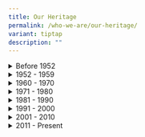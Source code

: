```yaml
---
title: Our Heritage
permalink: /who-we-are/our-heritage/
variant: tiptap
description: ""
---
```

<div data-type="detailGroup" class="isomer-accordion isomer-accordion-white">
<details class="isomer-details">
<summary>Before 1952</summary>
<div data-type="detailsContent" class="isomer-details-content">
<p></p>
<p></p>
<div class="isomer-image-wrapper">
<img style="width: 70%;" height="auto" width="100%" alt="" src="/images/heritage-1871.jpg">
</div>
<p><em>Image Courtesy of National Archives of Singapore</em>
</p>
<p></p>
<p><strong>1871</strong>
</p>
<p>Corruption thrived in Singapore during the colonial period as it was perceived
that corrupt offenders were unlikely to be detected and punished. In 1871,
corruption was made illegal. However, nothing concrete was done.</p>
<hr>
<div class="isomer-image-wrapper">
<img style="width: 70%;" height="auto" width="100%" alt="" src="/images/heritage-1937.jpg">
</div>
<p></p>
<p><strong>1937</strong>
</p>
<p></p>
<p>In December 1937, the first anti-corruption legislation was introduced
with the enactment of the Prevention of Corruption Ordinance (POCO). The
rationale for POCO was ‘the prevention of bribery and secret commissions
in public and private business’. However, the British colonial government
failed to curb corruption as POCO and the Anti-Corruption Branch (ACB)
under the Criminal Investigation Department (CID) were relatively ineffective.
The POCO specified only three instances of corrupt behaviour and was a
short document of 12 sections that were limited in scope. Moreover, corruption
under the POCO was a non-seizable offence. Limited powers of investigation
afforded by the POCO to investigation officers stifled their ability to
effectively tackle corruption.</p>
<hr>
<div class="isomer-image-wrapper">
<img style="width: 100%" height="auto" width="100%" alt="" src="/images/heritage-1946.jpg">
</div>
<p></p>
<p><strong>1946</strong>
</p>
<p></p>
<p>The Prevention of Corruption Ordinance (POCO) was revised in 1946, making
corrupt offences seizable, and giving police officers much wider powers
of arrest, search and investigation to combat corruption. Nonetheless,
the revised legislation could not make up for the fact that the Anti-Corruption
Branch (ACB) remained largely ineffective. The ACB’s responsibility to
combat corruption was hampered by its limited manpower. Moreover, the ACB
had to contend with other branches of the Criminal Investigation Department
(CID) for resources. The principal reason for ACB’s inadequacies was its
inability to curtail the prevalence of police corruption in colonial Singapore.</p>
<hr>
<div class="isomer-image-wrapper">
<img style="width: 100%" height="auto" width="100%" alt="" src="/images/heritage-1951.jpg">
</div>
<p></p>
<p><strong>1951</strong>
</p>
<p></p>
<p>In October 1951, a consignment of 1,800 pounds of opium worth $400,000
was hijacked at Punggol Beach and the robbers included three police detectives.
A special team headed by officers of the Anti-Corruption Branch (ACB) was
appointed to investigate the case. Although some senior police officers
were found to be involved in the hijacking, only one Assistant Superintendent
was dismissed and another officer was retired. Due to ACB’s inability to
garner sufficient evidence, the remaining officers were neither prosecuted
nor convicted. As a result, in April 1952, the government brought together
a Special Investigations Team comprising R Middleton-Smith, RB Corridon
from Special Branch, Assistant Superintendent of Police (ASP) BM Finch
from the Courts and later Acting ASP Ho Kah Soon, also from Special Branch,
to review the deficiencies in the ACB’s investigation of the opium heist.
<br>
</p>
</div>
</details>
<details class="isomer-details">
<summary>1952 - 1959</summary>
<div data-type="detailsContent" class="isomer-details-content">
<p></p>
<div class="isomer-image-wrapper">
<img style="width: 100%" height="auto" width="100%" alt="" src="/images/heritage-1952.jpg">
</div>
<p><em>Bels Collection, Image Courtesy of National Archives of Singapore</em>
</p>
<p></p>
<p><strong>1952</strong>
</p>
<p>The Anti-Corruption Branch’s (ACB) failure to curb corruption appalled
the colonial government and subsequently led to the ACB’s demise. The colonial
government decided to retain the Special Investigations Team, resulting
in the inception of the Corrupt Practices Investigation Bureau in September
1952 which came under the purview of the Attorney-General. Middleton-Smith
assumed the position of Director of CPIB and he reported directly to the
Colonial Secretary. The CPIB was a lean outfit of 13 officers as of October
1952, and its investigation officers were generally on short secondment
to the Bureau. Then, the Bureau was located at the second-level of the
Supreme Court Building at High Street. Middleton-Smith noted back then
that the Bureau’s location at the Supreme Court would be of ‘psychological
importance’ to the public, reinforcing the Bureau’s authority in the battle
against corruption. Unfortunately, the officers’ short secondment and limited
time and capacity to conduct thorough investigations undermined the effective
operations of CPIB. There was also a social stigma of investigating fellow
police officers. Thus, corruption, especially in its syndicated form amongst
law enforcement officers, continued to thrive in the colonial society.</p>
<hr>
<div class="isomer-image-wrapper">
<img style="width: 100%" height="auto" width="100%" alt="" src="/images/HR19980007231___IMG0021.jpg">
</div>
<p><em>Ministry of Information and the Arts Collection, Image Courtesy of National Archives of Singapore</em>
</p>
<p></p>
<p><strong>1959</strong>
</p>
<p></p>
<p>The turning point came in 1959 when Singapore attained internal self-government.
When founding Prime Minister Lee Kuan Yew led his People’s Action Party
(PAP) to take oath of office in June 1959, they wore the party uniforms
of white-on-white which symbolise the purity and the incorruptibility of
its members. The PAP-led government was committed to putting an end to
corrupt practices in Singapore. The government was set to toughen existing
legislation and to revamp CPIB into an agency devoted entirely to the investigation
of corrupt practices and preparation of evidence to be used for prosecution.
That year, the CPIB was transferred to the Ministry of Home Affairs.</p>
</div>
</details>
<details class="isomer-details">
<summary>1960 - 1970</summary>
<div data-type="detailsContent" class="isomer-details-content">
<p></p>
<p></p>
<div class="isomer-image-wrapper">
<img style="width: 100%" height="auto" width="100%" alt="" src="/images/heritage-1961.jpg">
</div>
<p></p>
<p><strong>1960</strong>
</p>
<p></p>
<p>CPIB was given its own office space in 1960, when it shifted to a 3-storey
building at Stamford Road. This building was sited right next to the former
National Library building and it remained CPIB's office for the next 24
years.</p>
<hr>
<p></p>
<div class="isomer-image-wrapper">
<img style="width: 100%" height="auto" width="100%" alt="" src="/images/heritage-1963.jpg">
</div>
<p></p>
<p><strong>1963</strong>
</p>
<p></p>
<p>In 1963, the Bureau was placed under the purview of the Prime Minister’s
Office, but was later transferred to the Attorney-General’s Chamber in
1965. The CPIB returned to the Prime Minister’s Office in 1969 and has
since remained under the PMO.</p>
<hr>
<div class="isomer-image-wrapper">
<img style="width: 100%" height="auto" width="100%" alt="" src="/images/heritage-1968.jpg">
</div>
<p></p>
<p><strong>1968</strong>
</p>
<p></p>
<p>Illegal gambling was ubiquitous in Singapore in the 1960s. Apart from
the problem of gambling, some law enforcement officers received bribes
in exchange for protection not just to gambling syndicates but also to
brothels, opium dens and traffickers. In a bid to bring these corrupt officers
to justice, the CPIB carried out a joint operation, known as Operation
Chap Ji Kee, with the Criminal Investigation Department. The term Chap
Ji Kee means ’12 units’ in Hokkien, and was a local lottery popular among
housewives. There were three main chap ji kee syndicates and CPIB had in
1968 targeted to first take down the biggest one, called Siu Poh Shanghai
Tai Tong. This operation remained as one of the major operations CPIB has
carried out to date, seeing a total of 67 police officers being implicated.</p>
</div>
</details>
<details class="isomer-details">
<summary>1971 - 1980</summary>
<div data-type="detailsContent" class="isomer-details-content">
<p></p>
<div class="isomer-image-wrapper">
<img style="width: 100%" height="auto" width="100%" alt="" src="/images/heritage-1975.jpg">
</div>
<p><em>Source: The Straits Times © Singapore Press Holdings Limited. Permission required for reproduction</em>
</p>
<p></p>
<p><strong>1975</strong>
</p>
<p></p>
<p>A shocking case rocked the nation. It involved a senior political figure,
the then-Minister of State for Environment, Wee Toon Boon. He was charged
with corruption involving a sum of over $800,000. Wee was convicted and
sentenced to four years and six months in jail. Upon appeal, the convictions
were upheld but the sentence was reduced to 18 months. Wee’s conviction
had much symbolic significance for the public; as it underscored the Government’s
political will in eradicating corruption and CPIB’s resolute in executing
this political will in an impartial manner.</p>
</div>
</details>
<details class="isomer-details">
<summary>1981 - 1990</summary>
<div data-type="detailsContent" class="isomer-details-content">
<p></p>
<div class="isomer-image-wrapper">
<img style="width: 100%" height="auto" width="100%" alt="" src="/images/heritage-1984.jpg">
</div>
<p></p>
<p><strong>1984</strong>
</p>
<p></p>
<p>On 6 August 1984, the Bureau moved to Hill Street. Despite the relatively
low headcount during this period, CPIB managed well because of rigorous
case management regimes that made officers work towards stretched performance
norms. Few significant changes were also introduced which helped improve
the Bureau’s operations.</p>
<hr>
<div class="isomer-image-wrapper">
<img style="width: 100%" height="auto" width="100%" alt="" src="/images/heritage-1986.jpg">
</div>
<p></p>
<p><strong>1986</strong>
</p>
<p></p>
<p>In late-1986, another shocking corruption case rocked the nation. This
time, it involved then-Minister for National Development, Teh Cheang Wan
where he was investigated for accepting bribes totalling $1 million from
two private companies for helping them retain and buy over a piece of state
land for private development. He committed suicide on 14 December 1986,
before he could be formally charged in court. Teh left behind a letter
addressed to then-Prime Minister Lee Kuan Yew expressing his remorse at
what had happened and his view that he should “accept full responsibility”
and “pay the highest price for his mistake”. Public interest in the case
was high as it involved a public figure of ministerial rank, and the public
was satisfied with CPIB’s impartiality. The CPIB’s formidable reputation
has been enhanced through its thorough and fearless investigations against
all corrupt offenders regardless of ranks and affiliations.</p>
<hr>
<div class="isomer-image-wrapper">
<img style="width: 100%" height="auto" width="100%" alt="" src="/images/heritage-1989.jpg">
</div>
<p></p>
<p><strong>1989</strong>
</p>
<p></p>
<p>A Complaints Evaluation Committee was set up in 1989 to evaluate complaints
of alleged corruption received by the Bureau and to decide on follow-up
actions. The committee is chaired by Director CPIB and comprises the Head
of the investigation units. In the same year, a new Act, the Corruption
(Confiscation of Benefits) Act was enacted. Under this legislation, the
Government could seize benefits derived through corrupt means, thus depriving
corrupt offenders of the proceeds of corruption. This Act was replaced
by the Corruption, Drug Trafficking and Other Serious Crimes, (Confiscation
of Benefits Act), Chapter 65(A) in 1999.</p>
</div>
</details>
<details class="isomer-details">
<summary>1991 - 2000</summary>
<div data-type="detailsContent" class="isomer-details-content">
<p></p>
<div class="isomer-image-wrapper">
<img style="width: 100%" height="auto" width="100%" alt="" src="/images/heritage-1994.jpg">
</div>
<p></p>
<p><strong>1994</strong>
</p>
<p></p>
<p>That year, the CPIB investigated another high-profile case that created
much conversation among the public. Then-Deputy Chief Executive (Operations)
of the Public Utilities Board (PUB) Choy Hon Tim was investigated for criminal
conspiracy and accepting bribes totalling around $13.85 million. He was
charged and sentenced to prison for 14 years. To date, the total amount
of bribes he had received remains the largest total amount of bribe monies
involved in Singapore’s history. The CPIB proved itself once again to the
people that no matter how influential or senior a person’s rank or position
may be, corrupt offenders would be investigated and punished accordingly.</p>
<hr>
<div class="isomer-image-wrapper">
<img style="width: 100%" height="auto" width="100%" alt="" src="/images/heritage-1995.jpg">
</div>
<p></p>
<p><strong>1995</strong>
</p>
<p></p>
<p>Polygraph Testing was also introduced as an investigative tool in 1995.
For instance, random polygraph testing (premised upon corruption-related
questions) is administered on soccer players as a deterrence against match-fixing.
From the late 1990s, Singapore began to attain international recognition
for its incorruptibility and cleanliness. Since 1995, the Transparency
International (TI) Corruption Perceptions Index has consistently ranked
the Republic within the top 10 least corrupt countries in the world, and
the least corrupt economic entity in Asia based on the Political &amp;
Economic Risk Consultancy (PERC) annual surveys.</p>
<hr>
<div class="isomer-image-wrapper">
<img style="width: 100%" height="auto" width="100%" alt="" src="/images/heritage-1997.jpg">
</div>
<p></p>
<p><strong>1997</strong>
</p>
<p></p>
<p>The Corrupt Practices Investigation Assistant (CPIA) scheme was instituted
in 1997 to replace the former scheme known as the Assistant Special Investigator
(ASI) scheme. This marks one important leap in the progress of the Bureau.
The Bureau has become self-sufficient in carrying out various field operations
as the CPIAs are trained to perform specialised tasks such as helping to
arrest and escort accused persons, and assisting in the seizure and examination
of documents. In the past, new officers of the Bureau depended on the courses
conducted by the Police Academy to train them on investigation skills,
defence tactics and weapon usage. From 1997, the Bureau conducted its own
basic training, customised to equip new officers with the basic survival
skills to handle investigation of corruption offences.</p>
<hr>
<div class="isomer-image-wrapper">
<img style="width: 100%" height="auto" width="100%" alt="" src="/images/heritage-1998.jpg">
</div>
<p></p>
<p><strong>1998</strong>
</p>
<p></p>
<p>On 9 March 1998, the CPIB shifted to the former Keppel Primary School
premises at Cantonment Road. The days at Cantonment Road saw the introduction
of the Bureau’s first Heritage Centre which was christened modestly as
the ‘CPIB Exhibition Room’.</p>
</div>
</details>
<details class="isomer-details">
<summary>2001 - 2010</summary>
<div data-type="detailsContent" class="isomer-details-content">
<p></p>
<div class="isomer-image-wrapper">
<img style="width: 100%" height="auto" width="100%" alt="" src="/images/heritage-2002.jpg">
</div>
<p></p>
<p><strong>2002</strong>
</p>
<p></p>
<p>The Bureau launched its current logo in 2002, the third revision since
the inception of the Bureau. The new revised logo takes on a modernised
design, featuring a cascade of squares as the letter ‘I’ in ‘CPIB’. The
use of the square is symbolic of fairness and equality and represents the
pervasive effects of CPIB’s anti-corruption action. A small globe, representing
the dot on top of the letter ‘I’ within the typography stands for the Bureau’s
vigilance and vision to be the world’s best anti-corruption agency.</p>
<hr>
<div class="isomer-image-wrapper">
<img style="width: 100%" height="auto" width="100%" alt="" src="/images/heritage-2004.jpg">
</div>
<p></p>
<p><strong>2004</strong>
</p>
<p></p>
<p>In 2004, the Bureau shifted to its present premises at Lengkok Bahru.
The new building housed an auditorium, a heritage centre and interview
rooms among others. In the same year, the Bureau formed its Computer Forensics
Unit to perform forensic examinations of computer-related evidence. The
Bureau's flag was also commissioned to strengthen the Bureau's identity
and cultivate a sense of pride and belonging.</p>
<hr>
<p></p>
<div class="isomer-image-wrapper">
<img style="width: 100%" height="auto" width="100%" alt="" src="/images/heritage-2005.jpg">
</div>
<p></p>
<p><strong>2005</strong>
</p>
<p></p>
<p>In a globalised world where corruption can be transnational in nature,
CPIB plays an active role in the international community’s fight against
corruption. The Bureau is an active member of the international anti-corruption
community and represents Singapore regularly at various international anti-corruption
platforms. For instance, Singapore signed the United Nations Convention
Against Corruption (UNCAC), which is an international legal instrument
against corruption regarded as the universal standard for anti-corruption
measures, on 11 November 2005 and ratified it on 6 November 2009. The Bureau
also establishes networks and partnerships with various countries to facilitate
cooperation amongst agencies in the anti-corruption arena.</p>
<hr>
<div class="isomer-image-wrapper">
<img style="width: 100%" height="auto" width="100%" alt="" src="/images/heritage-2009.jpg">
</div>
<p></p>
<p><strong>2009</strong>
</p>
<p></p>
<p>The CPIB had investigated cases involving illegal ‘industry practices’
which were wrongly perceived to be acceptable norms. In the gourmet world,
investigations revealed that renowned chefs accepted gratifications in
return for using products from preferred suppliers. In another case, car
workshops were found to have bribed vehicle inspectors to allow illegally
modified vehicles to pass inspections. These cases have served as reminders
to the public that such industry practices can be an offence and have fostered
a more vigilant citizenry subsequently.</p>
</div>
</details>
<details class="isomer-details">
<summary>2011 - Present</summary>
<div data-type="detailsContent" class="isomer-details-content">
<p></p>
<div class="isomer-image-wrapper">
<img style="width: 100%" height="auto" width="100%" alt="" src="/images/heritage-2012.jpg">
</div>
<p></p>
<p><strong>2012</strong>
</p>
<p></p>
<p>The CPIB held its 60th Anniversary Celebration at the Istana on 18 September
2012 to commemorate the founding of the Bureau. The event was graced by
Guest-of-Honour Prime Minister Mr Lee Hsien Loong, along with the late
Founding Prime Minister Mr Lee Kuan Yew, Emeritus Senior Minister Mr Goh
Chok Tong and former Directors of the CPIB. As part of the Bureau’s 60th
Anniversary efforts, CPIB’s coffee table book, titled <em>The Journey - 60 Years of Fighting Corruption in Singapore</em> was
launched. The book captures many of the Bureau’s successes and milestones,
as well as 18 note-worthy cases in its 60 years of graft-busting. Television
viewers also gained an exclusive insight into the work of CPIB when a first-ever
documentary on the Bureau <em>Corruption Crackdown – Inside the CPIB</em> was
broadcast on national television.</p>
<hr>
<div class="isomer-image-wrapper">
<img style="width: 100%" height="auto" width="100%" alt="" src="/images/HRCSC_Public_Service_Values_Conference_314.jpg">
</div>
<p><strong>2015</strong>
</p>
<p></p>
<p>On 9 January 2015, the CPIB organised its inaugural Commendation Ceremony
to recognise individuals who had exemplified integrity and rejected bribes.
The CPIB and the Civil Service College (CSC) also jointly organised the <em>Integrity in Action Public Service Values Conference</em> which
was held on 13 January. More than 600 public officers from across the Public
Service attended the half-day event which was graced by Guest-of-Honour,
Prime Minister Mr Lee Hsien Loong. He emphasised the importance of maintaining
zero tolerance towards corruption. That year, the CPIB released its inaugural
corruption statistics report which showed that the number of complaints
received by the CPIB and the cases registered for corruption were at its
lowest in 30 years.</p>
</div>
</details>
</div>
<p></p>
<p></p>